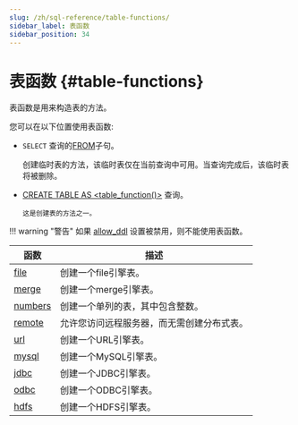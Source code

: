 ```yaml
---
slug: /zh/sql-reference/table-functions/
sidebar_label: 表函数
sidebar_position: 34
---
```


# 表函数 {#table-functions}

表函数是用来构造表的方法。

您可以在以下位置使用表函数:

-    `SELECT` 查询的[FROM](../../sql-reference/statements/select/from.md)子句。

        创建临时表的方法，该临时表仅在当前查询中可用。当查询完成后，该临时表将被删除。

-   [CREATE TABLE AS \<table_function()\>](../statements/create.md#create-table-query) 查询。

        这是创建表的方法之一。

!!! warning "警告"
    如果 [allow_ddl](/operations/settings/settings#allow_ddl) 设置被禁用，则不能使用表函数。

| 函数               | 描述                                                                                               |
|-----------------------------------------------------------------|----------------------------------------------------------------------------------------------------------------------------------------|
| [file](../../sql-reference/table-functions/file.md)             | 创建一个file引擎表。 |
| [merge](../../sql-reference/table-functions/merge.md)           | 创建一个merge引擎表。 |
| [numbers](../../sql-reference/table-functions/numbers.md)       | 创建一个单列的表，其中包含整数。 |
| [remote](../../sql-reference/table-functions/remote.md)         | 允许您访问远程服务器，而无需创建分布式表。  |
| [url](../../sql-reference/table-functions/url.md)               | 创建一个URL引擎表。 |
| [mysql](../../sql-reference/table-functions/mysql.md)           | 创建一个MySQL引擎表。 |
| [jdbc](../../sql-reference/table-functions/jdbc.md)             | 创建一个JDBC引擎表。 |
| [odbc](../../sql-reference/table-functions/odbc.md)             | 创建一个ODBC引擎表。 |
| [hdfs](../../sql-reference/table-functions/hdfs.md)             | 创建一个HDFS引擎表。 |
